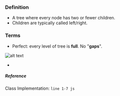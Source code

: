 ### Definition

- A tree where every node has two or fewer children.
- Children are typically called left/right.

### Terms

- Perfect: every level of tree is **full**. No "**gaps**".

![alt text](https://www.interviewcake.com/images/svgs/binary_tree__depth_5.svg?bust=188)

-

##### Reference

Class Implementation: `line 1-7 js`
